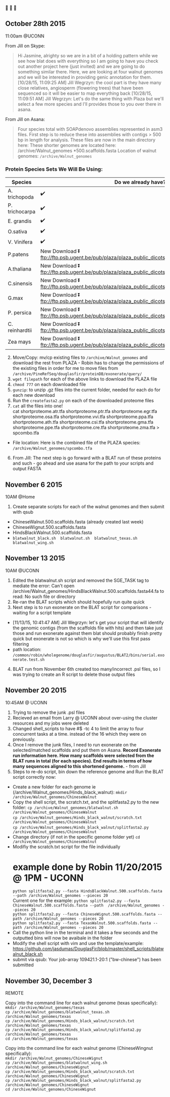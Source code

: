 :chestnut: :chestnut: :chestnut:

## October 28th 2015   
11:00am @UCONN

From Jill on Skype: 
> Hi Jasmine, alrighty so we are in a bit of a holding pattern while we see how blat does with everything so I am going to have you check out another project here (just invited) and we are going to do something similar there.  Here, we are looking at four walnut genomes and we will be interested in providing genic annotation for them.
> [10/28/15, 11:09:25 AM] Jill Wegrzyn: the cool part is they have many close relatives, angiosperm (flowering trees) that have been sequenced so it will be easier to map everything back
[10/28/15, 11:09:51 AM] Jill Wegrzyn: Let's do the same thing with Plaza but we'll select a few more species and I'll provides those to you over there in asana.
 
From Jill on Asana: 
>Four species total with SOAPdenovo assemblies represented in asm3 files.  First step is to reduce these into assemblies with contigs > 500 bp in length for analysis.
These files are now in the main directory here:
>These shorter genomes are located here: /archive/Walnut_genomes
*500.scaffolds.fasta
> Location of walnut genomes: `/archive/Walnut_genomes`

### Protein Species Sets We Will Be Using: 

| Species | Do we already have? | location |
|----|----|---|
A. trichopoda | :heavy_check_mark:| /archive/PineRefSeq/douglasfir/proteinDB/exonerate/query/shortproteome.atr.tfa
P. trichocarpa | :heavy_check_mark:| /archive/PineRefSeq/douglasfir/proteinDB/exonerate/query/shortproteome.ptr.tfa
E. grandis| :heavy_check_mark:| /archive/PineRefSeq/douglasfir/proteinDB/exonerate/query/shortproteome.egr.tfa
O.sativa | :heavy_check_mark:| /archive/PineRefSeq/douglasfir/proteinDB/exonerate/query/shortproteome.osa.tfa 
V. Vinifera | :heavy_check_mark: | /archive/PineRefSeq/douglasfir/proteinDB/exonerate/query/shortproteome.vvi.tfa  
P.patens | New Download :arrow_double_down: ftp://ftp.psb.ugent.be/pub/plaza/plaza_public_dicots_03/Fasta/proteome.ppa.tfa.gz| /archive/Walnut_genomes/shortproteome.ppa.tfa
A.thaliana | New Download :arrow_double_down: ftp://ftp.psb.ugent.be/pub/plaza/plaza_public_dicots_03/Fasta/proteome.ath.tfa.gz| /archive/Walnut_genomes/shortproteome.ath.tfa
C.sinensis|New Download :arrow_double_down: ftp://ftp.psb.ugent.be/pub/plaza/plaza_public_dicots_03/Fasta/proteome.csi.tfa.gz| /archive/Walnut_genomes/shortproteome.csi.tfa
G.max|New Download :arrow_double_down: ftp://ftp.psb.ugent.be/pub/plaza/plaza_public_dicots_03/Fasta/proteome.gma.tfa.gz| /archive/Walnut_genomes/shortproteome.gma.tfa
P. persica|New Download :arrow_double_down: ftp://ftp.psb.ugent.be/pub/plaza/plaza_public_dicots_03/Fasta/proteome.ppe.tfa.gz | /archive/Walnut_genomes/shortproteome.ppe.tfa
C. reinhardtii | New Download :arrow_double_down: ftp://ftp.psb.ugent.be/pub/plaza/plaza_public_dicots_03/Fasta/proteome.cre.tfa.gz| /archive/Walnut_genomes/shortproteome.cre.tfa
Zea mays | New Download :arrow_double_down: ftp://ftp.psb.ugent.be/pub/plaza/plaza_public_dicots_03/Fasta/proteome.zma.tfa.gz| /archive/Walnut_genomes/shortproteome.zma.tfa

2. Move/Copy: mv/cp existing files to `/archive/Walnut_genomes` and download the rest from PLAZA - Robin has to change the permissions of the existing files in order for me to move files from `/archive/PineRefSeq/douglasfir/proteinDB/exonerate/query/`   
3. `wget filepath` for each of the above links to download the PLAZA file
4. `chmod 777` on each downloaded file
3. `gunzip`: to unzip .gz files into the current folder, needed for each do for each new download
4. Run the `createfasta2.py` on each of the downloaded proteome files
5. `cat` all the files into one!   
cat shortproteome.atr.tfa shortproteome.ptr.tfa shortproteome.egr.tfa shortproteome.osa.tfa shortproteome.vvi.tfa shortproteome.ppa.tfa shortproteome.ath.tfa shortproteome.csi.tfa shortproteome.gma.tfa shortproteome.ppe.tfa shortproteome.cre.tfa shortproteome.zma.tfa > spcombo.tfa
 * File location: Here is the combined file of the PLAZA species: `/archive/Walnut_genomes/spcombo.tfa`
6. From Jill: The next step is go forward with a BLAT run of these proteins and such - go ahead and use asana for the path to your scripts and output FASTA


## November 6 2015    
10AM @Home   
1. Create separate scripts for each of the walnut genomes and then submit with qsub
  * ChineseWalnut.500.scaffolds.fasta (already created last week)
  * ChineseWignut.500.scaffolds.fasta
  * HindsBlackWalnut.500.scaffolds.fasta
  * `blatwalnut_black.sh  blatwalnut.sh  blatwalnut_texas.sh  blatwalnut_wing.sh`


## November 13 2015   
10AM @UCONN    

1. Edited the blatwalnut.sh script and removed the SGE_TASK tag to mediate the error:  Can't open /archive/Walnut_genomes/HindsBlackWalnut.500.scaffolds.fasta44.fa to read: No such file or directory     
2. Re-ran the BLAT scripts which should hopefully run quite quick   
3. Next step is to run exonerate on the BLAT script for comparisons - waiting for a script template    
  * [11/13/15, 10:41:47 AM] Jill Wegrzyn: let's get your script that will identify the genomic contigs (from the scaffolds file with hits) and then take just those and run exonerate against them
blat should probably finish pretty quick but exonerate is not so which is why we'll use this first pass filtering
 * path location: `/common/robin/wholegenome/douglasfir/augustus/BLAT2/bins/serial.exonerate.test.sh`
4. BLAT run from November 6th created too many/incorrect .psl files, so I was trying to create an R script to delete those output files

## November 20 2015      
10:45AM @ UCONN      

1. Trying to remove the junk .psl files
2. Recieved an email from Larry @ UCONN about over-using the cluster resources and my jobs were deleted
3. Changed shell_scripts to have #$ -tc 4  to limit the array to four concurrent tasks at a time. instead of the 16 which they were on previously.
4. Once I remove the junk files, I need to run exonerate on the selected/matched scaffolds and put them on Asana. __Record Exonerate run information here.  How many scaffolds were selected from the BLAT runs in total (for each species).  End results in terms of how many sequences aligned to this shortened genome.__ - from Jill
5. Steps to re-do script, bin down the reference genome and Run the BLAT script correctly now:
  * Create a new folder for each genome ie (/archive/Walnut_genomes/Hinds_black_walnut):
    `mkdir /archive/Walnut_genomes/ChineseWalnut`
  * Copy the shell script, the scratch.txt, and the splitfasta2.py to the new folder:
    `cp /archive/Walnut_genomes/blatwalnut.sh /archive/Walnut_genomes/ChineseWalnut`     
    `cp /archive/Walnut_genomes/Hinds_black_walnut/scratch.txt /archive/Walnut_genomes/ChineseWalnut`      
    `cp /archive/Walnut_genomes/Hinds_black_walnut/splitfasta2.py /archive/Walnut_genomes/ChineseWalnut`     
  * Change directory (if not in the specific genome folder yet)
    `cd /archive/Walnut_genomes/ChineseWalnut`
  * Modifiy the scratch.txt script for the file individually
    # example done by Robin 11/20/2015 @ 1PM - UCONN
    `python splitfasta2.py --fasta HindsBlackWalnut.500.scaffolds.fasta --path /archive/Walnut_genomes --pieces 20 `      
    Current one for the example: `python splitfasta2.py --fasta ChineseWalnut.500.scaffolds.fasta --path  /archive/Walnut_genomes --pieces 20`       
    `python splitfasta2.py --fasta ChineseWignut.500.scaffolds.fasta --path /archive/Walnut_genomes --pieces 20`      
    `python splitfasta2.py --fasta TexasWalnut.500.scaffolds.fasta --path /archive/Walnut_genomes --pieces 20`      
 * Call the python line in the terminal and it takes a few seconds and the outputted bins will now be avaibale in the folder
 * Modify the shell script with vim and use the template/example: https://github.com/jasdumas/DouglasFir/blob/master/shell_scripts/blatwalnut_black.sh      
 * submit via qsub:
    Your job-array 109421.1-20:1 ("bw-chinese") has been submitted

## November 30, December 3     
REMOTE

Copy into the command line for each walnut genome (texas specifically):    
`mkdir /archive/Walnut_genomes/texas  `      
`cp /archive/Walnut_genomes/blatwalnut_texas.sh /archive/Walnut_genomes/texas`          
`cp /archive/Walnut_genomes/Hinds_black_walnut/scratch.txt /archive/Walnut_genomes/texas`      
`cp /archive/Walnut_genomes/Hinds_black_walnut/splitfasta2.py /archive/Walnut_genomes/texas`      
`cd /archive/Walnut_genomes/texas`

Copy into the command line for each walnut genome (ChineseWingnut specifically):    
`mkdir /archive/Walnut_genomes/ChineseWignut  `      
`cp /archive/Walnut_genomes/blatwalnut_wing.sh /archive/Walnut_genomes/ChineseWignut`          
`cp /archive/Walnut_genomes/Hinds_black_walnut/scratch.txt /archive/Walnut_genomes/ChineseWignut`      
`cp /archive/Walnut_genomes/Hinds_black_walnut/splitfasta2.py /archive/Walnut_genomes/ChineseWignut`      
`cd /archive/Walnut_genomes/ChineseWignut`


